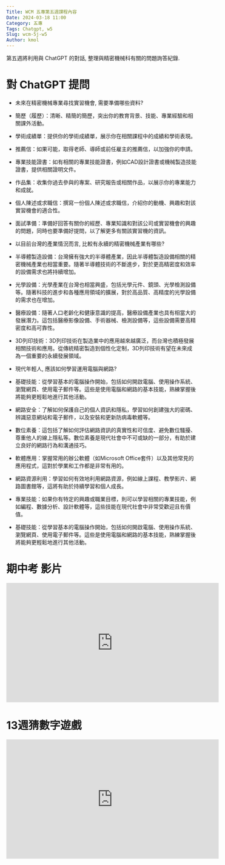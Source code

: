 ```yaml
---
Title: WCM 五專第五週課程內容
Date: 2024-03-18 11:00
Category: 五專
Tags: Chatgpt, w5
Slug: wcm-5j-w5
Author: kmol
---
```


第五週將利用與 ChatGPT 的對話, 整理與精密機械科有關的問題詢答紀錄.

<!-- PELICAN_END_SUMMARY -->

# 對 ChatGPT 提問

- 未來在精密機械專業尋找實習機會, 需要準備哪些資料?
- 簡歷（履歷）：清晰、精簡的簡歷，突出你的教育背景、技能、專業經驗和相關課外活動。
- 學術成績單：提供你的學術成績單，展示你在相關課程中的成績和學術表現。
- 推薦信：如果可能，取得老師、導師或前任雇主的推薦信，以加強你的申請。
- 專業技能證書：如有相關的專業技能證書，例如CAD設計證書或機械製造技能證書，提供相關證明文件。
- 作品集：收集你過去參與的專案、研究報告或相關作品，以展示你的專業能力和成就。
- 個人陳述或求職信：撰寫一份個人陳述或求職信，介紹你的動機、興趣和對該實習機會的適合性。
- 面試準備：準備好回答有關你的經歷、專業知識和對該公司或實習機會的興趣的問題，同時也要準備好提問，以了解更多有關該實習機的資訊。

- 以目前台灣的產業情況而言, 比較有永續的精密機械產業有哪些?
- 半導體製造設備：台灣擁有強大的半導體產業，因此半導體製造設備相關的精密機械產業也相當重要。隨著半導體技術的不斷進步，對於更高精密度和效率的設備需求也將持續增加。
- 光學設備：光學產業在台灣也相當興盛，包括光學元件、鏡頭、光學檢測設備等。隨著科技的進步和各種應用領域的擴展，對於高品質、高精度的光學設備的需求也在增加。
- 醫療設備：隨著人口老齡化和健康意識的提高，醫療設備產業也具有相當大的發展潛力。這包括醫療影像設備、手術器械、檢測設備等，這些設備需要高精密度和高可靠性。
- 3D列印技術：3D列印技術在製造業中的應用越來越廣泛，而台灣也積極發展相關技術和應用。從傳統精密製造到個性化定制，3D列印技術有望在未來成為一個重要的永續發展領域。

- 現代年輕人, 應該如何學習運用電腦與網路?
- 基礎技能：從學習基本的電腦操作開始，包括如何開啟電腦、使用操作系統、瀏覽網頁、使用電子郵件等。這些是使用電腦和網路的基本技能，熟練掌握後將能夠更輕鬆地進行其他活動。
- 網路安全：了解如何保護自己的個人資訊和隱私，學習如何創建強大的密碼、辨識惡意網站和電子郵件，以及安裝和更新防病毒軟體等。
- 數位素養：這包括了解如何評估網路資訊的真實性和可信度、避免數位騷擾、尊重他人的線上隱私等。數位素養是現代社會中不可或缺的一部分，有助於建立良好的網路行為和溝通技巧。
- 軟體應用：掌握常用的辦公軟體（如Microsoft Office套件）以及其他常見的應用程式，這對於學業和工作都是非常有用的。
- 網路資源利用：學習如何有效地利用網路資源，例如線上課程、教學影片、網路圖書館等，這將有助於持續學習和個人成長。
- 專業技能：如果你有特定的興趣或職業目標，則可以學習相關的專業技能，例如編程、數據分析、設計軟體等，這些技能在現代社會中非常受歡迎且有價值。

- 基礎技能：從學習基本的電腦操作開始，包括如何開啟電腦、使用操作系統、瀏覽網頁、使用電子郵件等。這些是使用電腦和網路的基本技能，熟練掌握後將能夠更輕鬆地進行其他活動。
# 期中考 影片



<iframe width="560" height="315" src="https://www.youtube.com/embed/dqp1myCIuGA?si=a-iB29kIjToS2UAo" title="YouTube video player" frameborder="0" allow="accelerometer; autoplay; clipboard-write; encrypted-media; gyroscope; picture-in-picture; web-share" referrerpolicy="strict-origin-when-cross-origin" allowfullscreen></iframe>













# 13週猜數字遊戲

<iframe width="560" height="315" src="https://www.youtube.com/embed/-ByaRHttLj4?si=GJnYizZ-7p3hLL9n" title="YouTube video player" frameborder="0" allow="accelerometer; autoplay; clipboard-write; encrypted-media; gyroscope; picture-in-picture; web-share" referrerpolicy="strict-origin-when-cross-origin" allowfullscreen></iframe>



